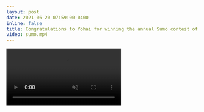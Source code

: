 ```yaml
---
layout: post
date: 2021-06-20 07:59:00-0400
inline: false
title: Congratulations to Yohai for winning the annual Sumo contest of the Condensed Matter department!
video: sumo.mp4
---
```



<video muted autoplay controls>
  <source src="{{ page.video | prepend: '/assets/img/' | relative_url }}" type="video/mp4">
</video>